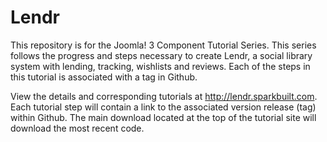 Lendr
=====

This repository is for the Joomla! 3 Component Tutorial Series. This series follows the progress and steps necessary to create Lendr, a social library system with lending, tracking, wishlists and reviews. Each of the steps in this tutorial is associated with a tag in Github. 

View the details and corresponding tutorials at http://lendr.sparkbuilt.com. Each tutorial step will contain a link to the associated version release (tag) within Github. The main download located at the top of the tutorial site will download the most recent code.

